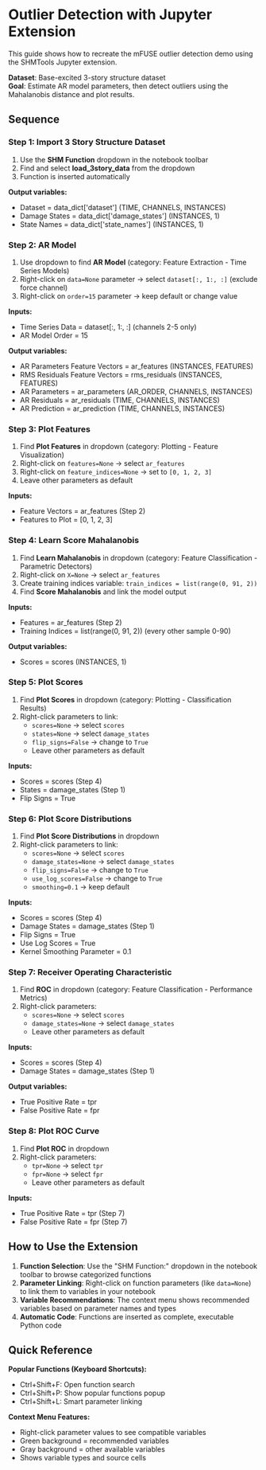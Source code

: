 # Outlier Detection with Jupyter Extension

This guide shows how to recreate the mFUSE outlier detection demo using the SHMTools Jupyter extension.

**Dataset**: Base-excited 3-story structure dataset  
**Goal**: Estimate AR model parameters, then detect outliers using the Mahalanobis distance and plot results.

## Sequence

### Step 1: Import 3 Story Structure Dataset
1. Use the **SHM Function** dropdown in the notebook toolbar
2. Find and select **load_3story_data** from the dropdown
3. Function is inserted automatically

**Output variables:**
- Dataset = data_dict['dataset'] (TIME, CHANNELS, INSTANCES)  
- Damage States = data_dict['damage_states'] (INSTANCES, 1)
- State Names = data_dict['state_names'] (INSTANCES, 1)

### Step 2: AR Model
1. Use dropdown to find **AR Model** (category: Feature Extraction - Time Series Models)
2. Right-click on `data=None` parameter → select `dataset[:, 1:, :]` (exclude force channel)
3. Right-click on `order=15` parameter → keep default or change value

**Inputs:**
- Time Series Data = dataset[:, 1:, :] (channels 2-5 only)
- AR Model Order = 15

**Output variables:**
- AR Parameters Feature Vectors = ar_features (INSTANCES, FEATURES)
- RMS Residuals Feature Vectors = rms_residuals (INSTANCES, FEATURES)
- AR Parameters = ar_parameters (AR_ORDER, CHANNELS, INSTANCES)
- AR Residuals = ar_residuals (TIME, CHANNELS, INSTANCES)  
- AR Prediction = ar_prediction (TIME, CHANNELS, INSTANCES)

### Step 3: Plot Features
1. Find **Plot Features** in dropdown (category: Plotting - Feature Visualization)
2. Right-click on `features=None` → select `ar_features`
3. Right-click on `feature_indices=None` → set to `[0, 1, 2, 3]`
4. Leave other parameters as default

**Inputs:**
- Feature Vectors = ar_features (Step 2)
- Features to Plot = [0, 1, 2, 3]

### Step 4: Learn Score Mahalanobis  
1. Find **Learn Mahalanobis** in dropdown (category: Feature Classification - Parametric Detectors)
2. Right-click on `X=None` → select `ar_features`
3. Create training indices variable: `train_indices = list(range(0, 91, 2))`
4. Find **Score Mahalanobis** and link the model output

**Inputs:**
- Features = ar_features (Step 2)
- Training Indices = list(range(0, 91, 2)) (every other sample 0-90)

**Output variables:**
- Scores = scores (INSTANCES, 1)

### Step 5: Plot Scores
1. Find **Plot Scores** in dropdown (category: Plotting - Classification Results)  
2. Right-click parameters to link:
   - `scores=None` → select `scores`
   - `states=None` → select `damage_states`
   - `flip_signs=False` → change to `True`
   - Leave other parameters as default

**Inputs:**
- Scores = scores (Step 4)
- States = damage_states (Step 1)
- Flip Signs = True

### Step 6: Plot Score Distributions
1. Find **Plot Score Distributions** in dropdown
2. Right-click parameters to link:
   - `scores=None` → select `scores`  
   - `damage_states=None` → select `damage_states`
   - `flip_signs=False` → change to `True`
   - `use_log_scores=False` → change to `True`
   - `smoothing=0.1` → keep default

**Inputs:**
- Scores = scores (Step 4)
- Damage States = damage_states (Step 1)
- Flip Signs = True
- Use Log Scores = True
- Kernel Smoothing Parameter = 0.1

### Step 7: Receiver Operating Characteristic
1. Find **ROC** in dropdown (category: Feature Classification - Performance Metrics)
2. Right-click parameters:
   - `scores=None` → select `scores`
   - `damage_states=None` → select `damage_states`
   - Leave other parameters as default

**Inputs:**
- Scores = scores (Step 4)
- Damage States = damage_states (Step 1)

**Output variables:**
- True Positive Rate = tpr
- False Positive Rate = fpr

### Step 8: Plot ROC Curve  
1. Find **Plot ROC** in dropdown
2. Right-click parameters:
   - `tpr=None` → select `tpr`
   - `fpr=None` → select `fpr`  
   - Leave other parameters as default

**Inputs:**
- True Positive Rate = tpr (Step 7)
- False Positive Rate = fpr (Step 7)

## How to Use the Extension

1. **Function Selection**: Use the "SHM Function:" dropdown in the notebook toolbar to browse categorized functions
2. **Parameter Linking**: Right-click on function parameters (like `data=None`) to link them to variables in your notebook
3. **Variable Recommendations**: The context menu shows recommended variables based on parameter names and types
4. **Automatic Code**: Functions are inserted as complete, executable Python code

## Quick Reference

**Popular Functions (Keyboard Shortcuts):**
- Ctrl+Shift+F: Open function search
- Ctrl+Shift+P: Show popular functions popup  
- Ctrl+Shift+L: Smart parameter linking

**Context Menu Features:**
- Right-click parameter values to see compatible variables
- Green background = recommended variables
- Gray background = other available variables
- Shows variable types and source cells